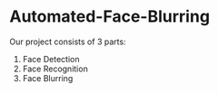 # Automated-Face-Blurring

Our project consists of 3 parts:
1. Face Detection
2. Face Recognition
3. Face Blurring